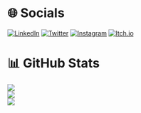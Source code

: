 # 🌐 Socials

[![LinkedIn](https://img.shields.io/badge/LinkedIn-%230077B5.svg?logo=linkedin&logoColor=white)](https://www.linkedin.com/in/francesc-teruel-rodriguez/)
[![Twitter](https://img.shields.io/badge/Twitter-%231DA1F2.svg?logo=twitter&logoColor=white)](https://x.com/francesctr4)
[![Instagram](https://img.shields.io/badge/Instagram-%23E4405F.svg?logo=instagram&logoColor=white)](https://instagram.com/francesc113/)
[![Itch.io](https://img.shields.io/badge/Itch.io-%23FF4713.svg?logo=itch.io&logoColor=white)](https://francesctr4.itch.io/)

# 📊 GitHub Stats

![](https://github-readme-stats-ten-wine.vercel.app/api?username=francesctr4&count_private=true&theme=tokyonight&show_icons=true)<br/>
![](https://github-readme-streak-stats.herokuapp.com/?user=francesctr4&theme=dark&hide_border=false)<br/>
![](https://github-readme-stats.vercel.app/api/top-langs/?username=francesctr4&theme=dark&hide_border=false&include_all_commits=true&count_private=false&layout=compact)
